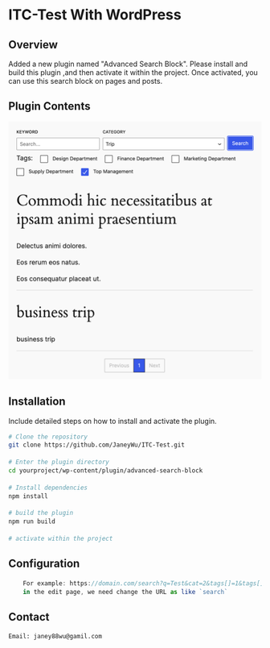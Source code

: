 # ITC-Test With WordPress

## Overview
Added a new plugin named "Advanced Search Block". Please install and build this plugin ,and then activate it within the project. Once activated, you can use this search block on pages and posts.

## Plugin Contents
![view](image.png)

## Installation

Include detailed steps on how to install and activate the plugin.

```sh
# Clone the repository
git clone https://github.com/JaneyWu/ITC-Test.git

# Enter the plugin directory
cd yourproject/wp-content/plugin/advanced-search-block

# Install dependencies
npm install

# build the plugin
npm run build

# activate within the project
```

## Configuration

```js
    For example: https://domain.com/search?q=Test&cat=2&tags[]=1&tags[]=2
    in the edit page, we need change the URL as like `search`
```

## Contact

    Email: janey88wu@gamil.com